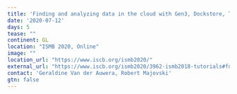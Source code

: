 ```yaml
---
title: 'Finding and analyzing data in the cloud with Gen3, Dockstore, Terra, and Galaxy'
date: '2020-07-12'
days: 5
tease: ""
continent: GL
location: "ISMB 2020, Online"
image: ""
location_url: "https://www.iscb.org/ismb2020/"
external_url: "https://www.iscb.org/ismb2020/3962-ismb2018-tutorials#fd2"
contact: 'Geraldine Van der Auwera, Robert Majovski'
gtn: false
---
```


